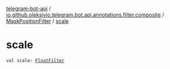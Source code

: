 [telegram-bot-api](../../index.md) / [io.github.oleksivio.telegram.bot.api.annotations.filter.composite](../index.md) / [MaskPositionFilter](index.md) / [scale](./scale.md)

# scale

`val scale: `[`FloatFilter`](../../io.github.oleksivio.telegram.bot.api.annotations.filter.primitive/-float-filter/index.md)